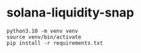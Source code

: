 # solana-liquidity-snap


```
python3.10 -m venv venv
source venv/bin/activate
pip install -r requirements.txt
```